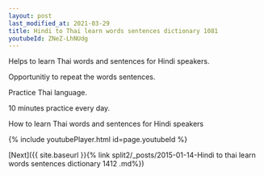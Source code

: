 ```yaml
---
layout: post
last_modified_at: 2021-03-29
title: Hindi to Thai learn words sentences dictionary 1081 
youtubeId: ZNeZ-LhNUdg
---
```

 
 
Helps to learn Thai words and sentences for Hindi speakers.

Opportunitiy to repeat the words sentences. 

Practice Thai language. 
 
10 minutes practice every day. 
 
How to learn Thai words and sentences for Hindi speakers 
 
{% include youtubePlayer.html id=page.youtubeId %}
 
 
[Next]({{ site.baseurl }}{% link  split2/_posts/2015-01-14-Hindi to thai learn words sentences dictionary 1412 .md%})
 
